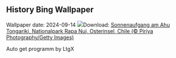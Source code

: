## History Bing Wallpaper
Wallpaper date: 2024-09-14
![](https://www.bing.com/th?id=OHR.RapaNuiSunrise_DE-DE1697921573_UHD.jpg&w=1000)Download: [Sonnenaufgang am Ahu Tongariki, Nationalpark Rapa Nui, Osterinsel, Chile (© Piriya Photography/Getty Images)](https://www.bing.com/th?id=OHR.RapaNuiSunrise_DE-DE1697921573_UHD.jpg)

Auto get programm by LtgX
